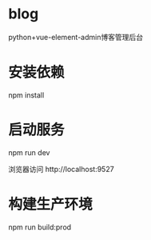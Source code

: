 # blog
python+vue-element-admin博客管理后台

# 安装依赖
npm install

# 启动服务
npm run dev

浏览器访问 http://localhost:9527

# 构建生产环境
npm run build:prod
